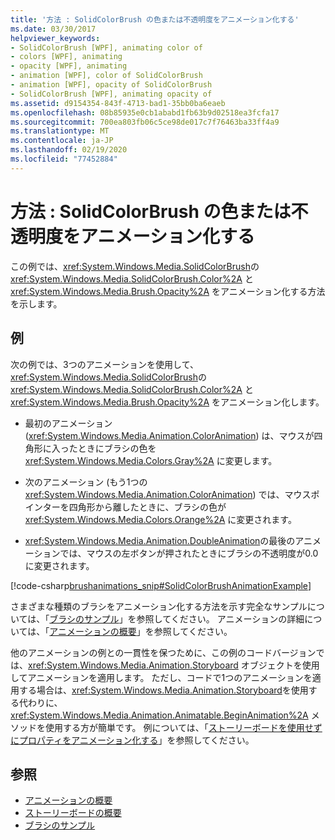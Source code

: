 ```yaml
---
title: '方法 : SolidColorBrush の色または不透明度をアニメーション化する'
ms.date: 03/30/2017
helpviewer_keywords:
- SolidColorBrush [WPF], animating color of
- colors [WPF], animating
- opacity [WPF], animating
- animation [WPF], color of SolidColorBrush
- animation [WPF], opacity of SolidColorBrush
- SolidColorBrush [WPF], animating opacity of
ms.assetid: d9154354-843f-4713-bad1-35bb0ba6eaeb
ms.openlocfilehash: 08b85935e0cb1ababd1fb63b9d02518ea3fcfa17
ms.sourcegitcommit: 700ea803fb06c5ce98de017c7f76463ba33ff4a9
ms.translationtype: MT
ms.contentlocale: ja-JP
ms.lasthandoff: 02/19/2020
ms.locfileid: "77452884"
---
```

# <a name="how-to-animate-the-color-or-opacity-of-a-solidcolorbrush"></a>方法 : SolidColorBrush の色または不透明度をアニメーション化する
この例では、<xref:System.Windows.Media.SolidColorBrush>の <xref:System.Windows.Media.SolidColorBrush.Color%2A> と <xref:System.Windows.Media.Brush.Opacity%2A> をアニメーション化する方法を示します。  
  
## <a name="example"></a>例  
 次の例では、3つのアニメーションを使用して、<xref:System.Windows.Media.SolidColorBrush>の <xref:System.Windows.Media.SolidColorBrush.Color%2A> と <xref:System.Windows.Media.Brush.Opacity%2A> をアニメーション化します。  
  
- 最初のアニメーション (<xref:System.Windows.Media.Animation.ColorAnimation>) は、マウスが四角形に入ったときにブラシの色を <xref:System.Windows.Media.Colors.Gray%2A> に変更します。  
  
- 次のアニメーション (もう1つの <xref:System.Windows.Media.Animation.ColorAnimation>) では、マウスポインターを四角形から離したときに、ブラシの色が <xref:System.Windows.Media.Colors.Orange%2A> に変更されます。  
  
- <xref:System.Windows.Media.Animation.DoubleAnimation>の最後のアニメーションでは、マウスの左ボタンが押されたときにブラシの不透明度が0.0 に変更されます。  
  
 [!code-csharp[brushanimations_snip#SolidColorBrushAnimationExample](~/samples/snippets/csharp/VS_Snippets_Wpf/brushanimations_snip/CSharp/SolidColorBrushExample.cs#solidcolorbrushanimationexample)]  
  
 さまざまな種類のブラシをアニメーション化する方法を示す完全なサンプルについては、「[ブラシのサンプル](https://github.com/Microsoft/WPF-Samples/tree/master/Graphics/Brushes)」を参照してください。 アニメーションの詳細については、「[アニメーションの概要](animation-overview.md)」を参照してください。  
  
 他のアニメーションの例との一貫性を保つために、この例のコードバージョンでは、<xref:System.Windows.Media.Animation.Storyboard> オブジェクトを使用してアニメーションを適用します。 ただし、コードで1つのアニメーションを適用する場合は、<xref:System.Windows.Media.Animation.Storyboard>を使用する代わりに、<xref:System.Windows.Media.Animation.Animatable.BeginAnimation%2A> メソッドを使用する方が簡単です。 例については、「[ストーリーボードを使用せずにプロパティをアニメーション化する](how-to-animate-a-property-without-using-a-storyboard.md)」を参照してください。  
  
## <a name="see-also"></a>参照

- [アニメーションの概要](animation-overview.md)
- [ストーリーボードの概要](storyboards-overview.md)
- [ブラシのサンプル](https://github.com/Microsoft/WPF-Samples/tree/master/Graphics/Brushes)
